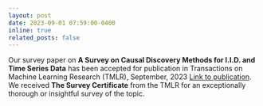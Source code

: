 ```yaml
---
layout: post
date: 2023-09-01 07:59:00-0400
inline: true
related_posts: false
---
```


Our survey paper on **A Survey on Causal Discovery Methods for I.I.D. and Time Series Data** has been accepted for publication in Transactions on Machine Learning Research (TMLR), September, 2023 [Link to publication](https://openreview.net/pdf?id=YdMrdhGx9y). We received  **The Survey Certificate** from the TMLR for an exceptionally thorough or insightful survey of the topic.
